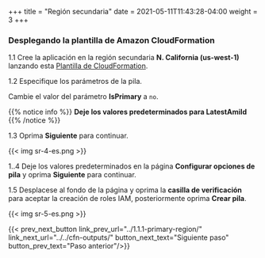 +++
title = "Región secundaria"
date =  2021-05-11T11:43:28-04:00
weight = 3
+++

### Desplegando la plantilla de Amazon CloudFormation

1.1 Cree la aplicación en la región secundaria **N. California (us-west-1)** lanzando esta [Plantilla de CloudFormation](https://console.aws.amazon.com/cloudformation/home?region=us-west-1#/stacks/create/template?stackName=hot-secondary&templateURL=https://ee-assets-prod-us-east-1.s3.amazonaws.com/modules/7ebe40ac15b94a1e815828a877bde9b3/v10/HotStandby.yaml).

1.2  Especifique los parámetros de la pila.

Cambie el valor del parámetro **IsPrimary** a `no`.

{{% notice info %}}
**Deje los valores predeterminados para LatestAmiId**
{{% /notice %}}

1.3 Oprima **Siguiente** para continuar.

{{< img sr-4-es.png >}}

1..4 Deje los valores predeterminados en la página **Configurar opciones de pila** y oprima **Siguiente** para continuar.

1.5 Desplacese al fondo de la página y oprima la **casilla de verificación** para aceptar la creación de roles IAM, posteriormente oprima **Crear pila**.

{{< img sr-5-es.png >}}

{{< prev_next_button link_prev_url="../1.1.1-primary-region/" link_next_url="../../cfn-outputs/" button_next_text="Siguiente paso" button_prev_text="Paso anterior"/>}}